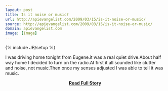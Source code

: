 ```yaml
---
layout: post
title: Is it noise or music?
url: http://apievangelist.com/2009/03/15/is-it-noise-or-music/
source: http://apievangelist.com/2009/03/15/is-it-noise-or-music/
domain: apievangelist.com
image: [Image]
---
```

{% include JB/setup %}<p>I was driving home tonight from Eugene.it was a real quiet drive.About half way home I decided to turn on the radio.At first it all sounded like clutter and noise, not music.Then once my senses adjusted I was able to tell it was music.</p>
<center><p><a href="http://apievangelist.com/2009/03/15/is-it-noise-or-music/" style='padding:25px; font-sze:18px; font-weight: bold;'>Read Full Story</a></p></center>
